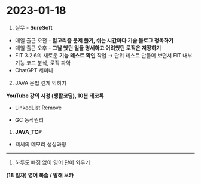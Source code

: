 # 2023-01-18 
1. 실무 - **SureSoft**

- 매일 출근 오전 - **알고리즘 문제 풀기, 쉬는 시간마다 기술 블로그 정독하기**
- 매일 출근 오후 - **그날 했던 일들 명세하고 어려웠던 로직은 저장하기**
- FIT 3.2.6의 새로운 **기능 테스트 확인** 작업 → 
단위 테스트 만들어 보면서 FIT 내부 기능 코드 분석, 로직 파악
- ChatGPT 세미나

 2.  JAVA 문법 깊게 익히기

 **YouTube 강의 시청 (생활코딩), 10분 테코톡**

 - LinkedList Remove

 - GC 동작원리

1. **JAVA_TCP**
- 객체의 메모리 생성과정 
****
1.  하루도 빠짐 없이 영어 단어 외우기

 **(18 일차) 영어 복습 / 말해 보카**
